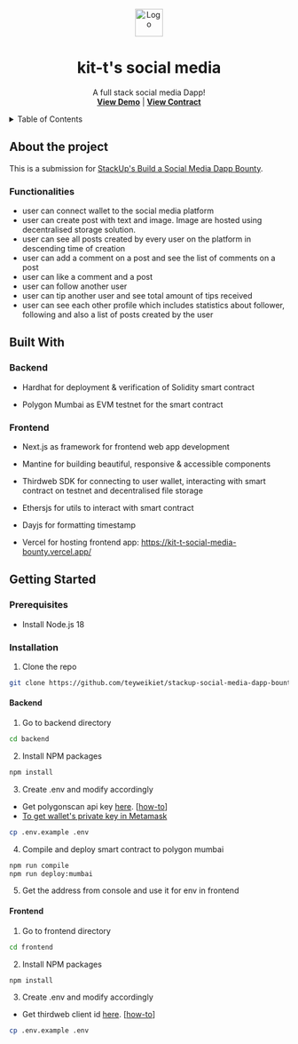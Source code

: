 <br />
<div align="center">
  <a href="https://github.com/teyweikiet/stackup-social-media-dapp-bounty">
    <img src="frontend/app/favicon.ico" alt="Logo" width="50" height="50">
  </a>

  <h1 align="center" style="border-bottom: 0;">kit-t's social media</h1>

  <p align="center">
    A full stack social media Dapp!
    <br />
    <a href="https://kit-t-social-media-bounty.vercel.app/"><strong>View Demo</strong></a>
    |
    <a href="https://mumbai.polygonscan.com/address/0x3123029f0a013ACC70f67b0cc3CB1D0D90fb3b18#code"><strong>View Contract</strong></a>
    <br />
  </p>
</div>

<details>
  <summary>Table of Contents</summary>
  <ol>
    <li>
      <a href="#about-the-project">About The Project</a>
      <ul>
        <li><a href="#functionalities">Functionalities</a></li>
      </ul>
    </li>
    <li>
      <a href="#built-with">Built With</a>
      <ul>
        <li><a href="#backend">Backend</a></li>
        <li><a href="#frontend">Frontend</a></li>
      </ul>
    </li>
    <li>
      <a href="#getting-started">Getting Started</a>
      <ul>
        <li><a href="#prerequisites">Prerequisites</a></li>
        <li><a href="#installation">Installation</a></li>
      </ul>
    </li>
  </ol>
</details>

## About the project

This is a submission for [StackUp's Build a Social Media Dapp Bounty](https://app.stackup.dev/bounty/build-a-social-dapp).

### Functionalities

- user can connect wallet to the social media platform
- user can create post with text and image. Image are hosted using decentralised storage solution.
- user can see all posts created by every user on the platform in descending time of creation
- user can add a comment on a post and see the list of comments on a post
- user can like a comment and a post
- user can follow another user
- user can tip another user and see total amount of tips received
- user can see each other profile which includes statistics about follower, following and also a list of posts created by the user

## Built With

### Backend

- Hardhat for deployment & verification of Solidity smart contract

- Polygon Mumbai as EVM testnet for the smart contract

### Frontend

- Next.js as framework for frontend web app development

- Mantine for building beautiful, responsive & accessible components

- Thirdweb SDK for connecting to user wallet, interacting with smart contract on testnet and decentralised file storage

- Ethersjs for utils to interact with smart contract

- Dayjs for formatting timestamp

- Vercel for hosting frontend app: https://kit-t-social-media-bounty.vercel.app/

## Getting Started

### Prerequisites

- Install Node.js 18

### Installation

1. Clone the repo
```sh
git clone https://github.com/teyweikiet/stackup-social-media-dapp-bounty
```

#### Backend

1. Go to backend directory
```sh
cd backend
```

2. Install NPM packages
```sh
npm install
```

3. Create .env and modify accordingly
  - Get polygonscan api key [here](https://polygonscan.com/myaccount). [[how-to](https://docs.polygonscan.com/getting-started/viewing-api-usage-statistics)]
  - [To get wallet's private key in Metamask](https://support.metamask.io/hc/en-us/articles/360015289632-How-to-export-an-account-s-private-key)
```sh
cp .env.example .env
```

4. Compile and deploy smart contract to polygon mumbai
```sh
npm run compile
npm run deploy:mumbai
```

5. Get the address from console and use it for env in frontend

#### Frontend

1. Go to frontend directory
```sh
cd frontend
```

2. Install NPM packages
```sh
npm install
```

3. Create .env and modify accordingly
  - Get thirdweb client id [here](https://thirdweb.com/create-api-key). [[how-to](https://portal.thirdweb.com/api-keys#creating-an-api-key)]
```sh
cp .env.example .env
```
